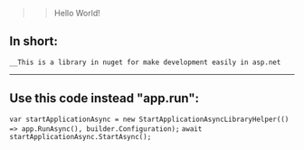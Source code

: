 
>> Hello World!


In short: 
--
`````__This is a library in nuget for make development easily in asp.net`````

____________

Use this code instead "app.run":
-----
`````var startApplicationAsync = new StartApplicationAsyncLibraryHelper(() => app.RunAsync(), builder.Configuration);`````
`````await startApplicationAsync.StartAsync();`````

